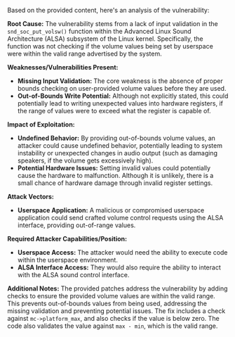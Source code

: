 Based on the provided content, here's an analysis of the vulnerability:

**Root Cause:**
The vulnerability stems from a lack of input validation in the `snd_soc_put_volsw()` function within the Advanced Linux Sound Architecture (ALSA) subsystem of the Linux kernel. Specifically, the function was not checking if the volume values being set by userspace were within the valid range advertised by the system.

**Weaknesses/Vulnerabilities Present:**
- **Missing Input Validation:** The core weakness is the absence of proper bounds checking on user-provided volume values before they are used.
- **Out-of-Bounds Write Potential:** Although not explicitly stated, this could potentially lead to writing unexpected values into hardware registers, if the range of values were to exceed what the register is capable of.

**Impact of Exploitation:**
- **Undefined Behavior:** By providing out-of-bounds volume values, an attacker could cause undefined behavior, potentially leading to system instability or unexpected changes in audio output (such as damaging speakers, if the volume gets excessively high).
- **Potential Hardware Issues:** Setting invalid values could potentially cause the hardware to malfunction. Although it is unlikely, there is a small chance of hardware damage through invalid register settings.

**Attack Vectors:**
- **Userspace Application:** A malicious or compromised userspace application could send crafted volume control requests using the ALSA interface, providing out-of-range values.

**Required Attacker Capabilities/Position:**
- **Userspace Access:** The attacker would need the ability to execute code within the userspace environment.
- **ALSA Interface Access:** They would also require the ability to interact with the ALSA sound control interface.

**Additional Notes:**
The provided patches address the vulnerability by adding checks to ensure the provided volume values are within the valid range. This prevents out-of-bounds values from being used, addressing the missing validation and preventing potential issues.
The fix includes a check against `mc->platform_max`, and also checks if the value is below zero. The code also validates the value against `max - min`, which is the valid range.
